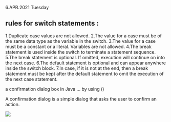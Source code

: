 6.APR.2021
Tuesday

## rules for switch statements : ##
 1.Duplicate case values are not allowed.
2.The value for a case must be of the same data type as the variable in the switch. 
3.The value for a case must be a constant or a literal. Variables are not allowed.
4.The break statement is used inside the switch to terminate a statement sequence.
5.The break statement is optional. If omitted, execution will continue on into the next case.
6.The default statement is optional and can appear anywhere inside the switch block.
7.In case, if it is not at the end, then a break statement
must be kept after the default statement to omit the execution of the next case statement.


a confirmation dialog box in Java ... by using ()


A confirmation dialog is a simple dialog that asks the user to confirm an action.

![](https://miro.medium.com/max/11138/1*1GAb2cu8aao8FfWcU3dE8A.jpeg)



